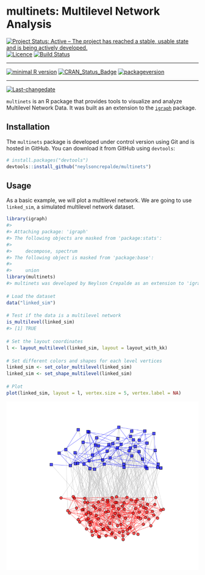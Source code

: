 multinets: Multilevel Network Analysis
================

[![Project Status: Active – The project has reached a stable, usable
state and is being actively
developed.](http://www.repostatus.org/badges/latest/active.svg)](http://www.repostatus.org/#active)
[![Licence](https://img.shields.io/badge/licence-GPL--3-blue.svg)](https://www.gnu.org/licenses/gpl-3.0.en.html)
[![Build
Status](https://travis-ci.org/neylsoncrepalde/multinets.svg?branch=master)](https://travis-ci.org/neylsoncrepalde/multinets)

-----

[![minimal R
version](https://img.shields.io/badge/R%3E%3D-3.4.2-6666ff.svg)](https://cran.r-project.org/)
[![CRAN\_Status\_Badge](http://www.r-pkg.org/badges/version/multinets)](https://cran.r-project.org/package=multinets)
[![packageversion](https://img.shields.io/badge/Package%20version-0.1.0-orange.svg?style=flat-square)](commits/master)

-----

[![Last-changedate](https://img.shields.io/badge/last%20change-2017--11--21-yellowgreen.svg)](/commits/master)

<!-- README.md is generated from README.Rmd. Please edit that file -->

`multinets` is an R package that provides tools to visualize and analyze
Multilevel Network Data. It was built as an extension to the
[`igraph`](http://igraph.org/r/) package.

## Installation

The `multinets` package is developed under control version using Git and
is hosted in GitHub. You can download it from GitHub using `devtools`:

``` r
# install.packages("devtools")
devtools::install_github("neylsoncrepalde/multinets")
```

## Usage

As a basic example, we will plot a multilevel network. We are going to
use `linked_sim`, a simulated multilevel network dataset.

``` r
library(igraph)
#> 
#> Attaching package: 'igraph'
#> The following objects are masked from 'package:stats':
#> 
#>     decompose, spectrum
#> The following object is masked from 'package:base':
#> 
#>     union
library(multinets)
#> multinets was developed by Neylson Crepalde as an extension to 'igraph'

# Load the dataset
data("linked_sim")

# Test if the data is a multilevel network
is_multilevel(linked_sim)
#> [1] TRUE

# Set the layout coordinates
l <- layout_multilevel(linked_sim, layout = layout_with_kk)

# Set different colors and shapes for each level vertices
linked_sim <- set_color_multilevel(linked_sim)
linked_sim <- set_shape_multilevel(linked_sim)

# Plot
plot(linked_sim, layout = l, vertex.size = 5, vertex.label = NA)
```

![](man/figures/README-example-1.png)<!-- -->
